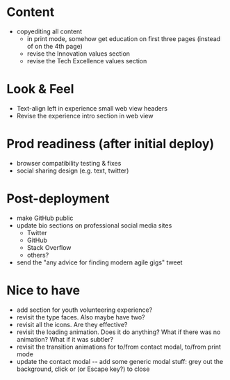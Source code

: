 # Content
- copyediting all content
  - in print mode, somehow get education on first three pages (instead of on the 4th page)
  - revise the Innovation values section
  - revise the Tech Excellence values section

# Look & Feel
- Text-align left in experience small web view headers
- Revise the experience intro section in web view

# Prod readiness (after initial deploy)
- browser compatibility testing & fixes
- social sharing design (e.g. text, twitter)

# Post-deployment
- make GitHub public
- update bio sections on professional social media sites
  - Twitter
  - GitHub
  - Stack Overflow
  - others?
- send the "any advice for finding modern agile gigs" tweet

# Nice to have
- add section for youth volunteering experience?
- revisit the type faces. Also maybe have two?
- revisit all the icons. Are they effective?
- revisit the loading animation. Does it do anything? What if there was no animation? What if it was subtler?
- revisit the transition animations for to/from contact modal, to/from print mode
- update the contact modal -- add some generic modal stuff: grey out the background, click or (or Escape key?) to close

